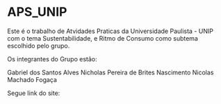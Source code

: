 # APS_UNIP
Este é o trabalho de Atvidades Praticas da Universidade Paulista - UNIP com o tema Sustentabilidade, e Ritmo de Consumo como subtema escolhido pelo grupo.

Os integrantes do Grupo estão:

Gabriel dos Santos Alves
Nicholas Pereira de Brites Nascimento
Nicolas Machado Fogaça

Segue link do site: 
